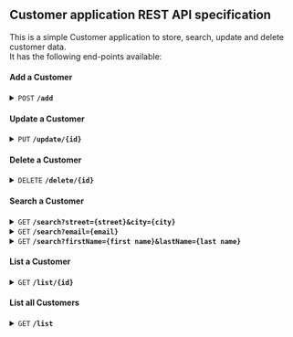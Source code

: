 ## Customer application REST API specification

This is a simple Customer application to store, search, update and delete customer data.<br>
It has the following end-points available: 

#### Add a Customer

<details>
 <summary><code>POST</code> <code><b>/add</b></code></summary>

###### Adds a Customer object to the repository

The JSON object offered in the POST must specify the <i>firstName</i>, <i>lastName</i>, <i>age</i>, <i>street</i>, <i>city</i> and <i>email</i> of the customer to be registered:

<code>
&nbsp;{<br>
&nbsp;&nbsp;  "firstName": "<i>first name</i>",<br>
&nbsp;&nbsp;  "lastName": "<i>last name</i>",<br>
&nbsp;&nbsp;  "age": "<i>61</i>",<br>
&nbsp;&nbsp;  "street": "<i>street</i>",<br>
&nbsp;&nbsp;  "city": "<i>city</i>",<br>
&nbsp;&nbsp;  "email": "<i>email address</i>",<br>
&nbsp;}
</code>

Be aware of the following with respect to the values of the fields in the JSON:
* The value for the <code>age</code> field has to be a number and the <code>email</code> field has to be in a valid email address format.<br>
They will be ignored if they aren't.
* The values of the other fields are not validated.
* The values for all fields have to be String formatted.

The JSON object offered in the POST, if accepted, will be returned with addition of the record ID it is registered with.<br>
The response will be in the format as shown below, which is the same format as the JSON object offered in the POST with the record ID in addition.<br>
This record ID can be used to list, update or delete the record added.<br>

<code>
&nbsp;{<br>
&nbsp;&nbsp;  "<b>id</b>": "<i><b>id</b></i>",<br>
&nbsp;&nbsp;  "firstName": "<i>first name</i>",<br>
&nbsp;&nbsp;  "lastName": "<i>last name</i>",<br>
&nbsp;&nbsp;  "age": "<i>61</i>",<br>
&nbsp;&nbsp;  "street": "<i>street</i>",<br>
&nbsp;&nbsp;  "city": "<i>city</i>",<br>
&nbsp;&nbsp;  "email": "<i>email address</i>",<br>
&nbsp;}
</code>

Be aware that the same record (as an identical JSON object) can be added more than once and, if so, will be stored in the repository multiple times.<br>
Records will differ on the record id's, though.

##### Parameters

> | name      |  type     | data type          | description |
> |-----------|-----------|--------------------|-------------|
> | None      |  required | object (JSON)      | See above   |


##### Responses

> | http code | content-type             | response                                    |
> |-----------|--------------------------|---------------------------------------------|
> | `200`     | `application/json`       | Customer object added with record id (JSON) |
> | `400`     | `application/json`       | `Bad request`                               |


##### Example cURL

> ```curl
>  curl -X POST -H "Content-Type: application/json" --data @customer.json http://localhost:8080/add
> ```


</details>

#### Update a Customer

<details>
  <summary><code>PUT</code> <code><b>/update/{id}</b></code></summary>

###### Updates an existing record specified by its record id

In the JSON object offered in the PUT the fields to be updated, being one or more of <i>firstName</i>, <i>lastName</i>, <i>age</i>, <i>street</i>, <i>city</i> or <i>email</i> of the customer record to be updated have to be specified.<br>
If, for example, <i>age</i>, <i>street</i>, <i>city</i> and <i>email address</i> are to be updated, then the following JSON object should be offered:

<code>
&nbsp;{<br>
&nbsp;&nbsp;  "age": "<i>age</i>",<br>
&nbsp;&nbsp;  "street": "<i>street</i>",<br>
&nbsp;&nbsp;  "city": "<i>city</i>",<br>
&nbsp;&nbsp;  "email": "<i>email address</i>"<br>
&nbsp;}
</code>

Be aware of the following with respect to the fields specified:
* The value for the <code>age</code> field has to be a number and the <code>email</code> field has to be in a valid email address format.<br>
They will be ignored if they aren't in which case the existing values will not be updated.
* The values of the other fields specified are not validated.
* The values for all fields have to be String formatted.

The values of the fields not specified in the JSON object will not be updated.

If the JSON object offered in the PUT is accepted, then a JSON object containing all fields with the values as they were _before_ the update will be returned.<br>
The response will be in the format as shown below.<br>

<code>
&nbsp;{<br>
&nbsp;&nbsp;  "id": "<i>id</i>",<br>
&nbsp;&nbsp;  "firstName": "<i>first name</i>",<br>
&nbsp;&nbsp;  "lastName": "<i>last name</i>",<br>
&nbsp;&nbsp;  "age": "<i>61</i>",<br>
&nbsp;&nbsp;  "street": "<i>street</i>",<br>
&nbsp;&nbsp;  "city": "<i>city</i>",<br>
&nbsp;&nbsp;  "email": "<i>email address</i>",<br>
&nbsp;}
</code>

##### Parameters

> | name |  type     | data type      | description                        |
> |------|-----------|----------------|------------------------------------|
> | `id` |  required | int            | The id of the record to be updated |
> | None |  required | object (JSON)  | See above                          |

##### Responses

> | http code | content-type             | response                           |
> |-----------|--------------------------|------------------------------------|
> | `200`     | `application/json`       | Customer object updated (JSON)     |
> | `400`     | `application/json`       | `Bad request`                      |
> | `500`     | `application/json`       | `No record found for ID specified` |


##### Example cURL

> ```curl
>  curl -X PUT -H "Content-Type: application/json" --data @customer.json  http://localhost:8080/update/1
> ```

</details>


#### Delete a Customer

<details>
  <summary><code>DELETE</code> <code><b>/delete/{id}</b></code></summary>

###### Deletes an existing record specified by its record id

The response will be the object deleted in the JSON format as shown below if it exists<br>

<code>
&nbsp;{<br>
&nbsp;&nbsp;  "id": "<i>id</i>",<br>
&nbsp;&nbsp;  "firstName": "<i>first name</i>",<br>
&nbsp;&nbsp;  "lastName": "<i>last name</i>",<br>
&nbsp;&nbsp;  "age": "<i>61</i>",<br>
&nbsp;&nbsp;  "street": "<i>street</i>",<br>
&nbsp;&nbsp;  "city": "<i>city</i>",<br>
&nbsp;&nbsp;  "email": "<i>email address</i>",<br>
&nbsp;}
</code>

##### Parameters

> | name    |  type     | data type | description                          |
> |---------|-----------|-----------|--------------------------------------|
> | `id`    |  required | int       | The id of the record to be deleted   |

##### Responses

> | http code | content-type             | response                           |
> |-----------|--------------------------|------------------------------------|
> | `200`     | `application/json`       | Customer object deleted (JSON)     |
> | `500`     | `application/json`       | `No record found for ID specified` |


##### Example cURL

> ```curl
>  curl -X DELETE http://localhost:8080/delete/1
> ```

</details>

#### Search a Customer

<details>
  <summary><code>GET</code> <code><b>/search?street={street}&city={city}</b></code></summary>

###### Find customer records on street and city

The response will be a JSON array with JSON objects in the format as shown below for each Customer record matching the search criteria.<br>

<code>
&nbsp;{<br>
&nbsp;&nbsp;  "id": "<i>id</i>",<br>
&nbsp;&nbsp;  "firstName": "<i>first name</i>",<br>
&nbsp;&nbsp;  "lastName": "<i>last name</i>",<br>
&nbsp;&nbsp;  "age": "<i>61</i>",<br>
&nbsp;&nbsp;  "street": "<i><b>street</b></i>",<br>
&nbsp;&nbsp;  "city": "<i><b>city</b></i>",<br>
&nbsp;&nbsp;  "email": "<i>email address</i>",<br>
&nbsp;}
</code>

The JSON array will be empty if no records can be found matching the search criteria.

##### Parameters

> | name     |  type     | data type | description                                               |
> |----------|-----------|-----------|-----------------------------------------------------------|
> | `street` |  required | String    | The value of the <code>street</code> field to search for  |
> | `city`   |  required | String    | The value for the <code>city</code> field to search for   |

##### Responses

> | http code | content-type             | response                         |
> |-----------|--------------------------|----------------------------------|
> | `200`     | `application/json`       | JSON array of JSON objects found |


##### Example cURL

> ```curl
> curl -X GET http://localhost:8080/search?street=Abbey%20Road%201&city=Liverpool
> ```

</details>

<details>
  <summary><code>GET</code> <code><b>/search?email={email}</b></code></summary>

###### Find customer records on email address

The response will be a JSON array with JSON objects in the format as shown below for each Customer record matching the search criteria.<br>

<code>
&nbsp;{<br>
&nbsp;&nbsp;  "id": "<i>id</i>",<br>
&nbsp;&nbsp;  "firstName": "<i>first name</i>",<br>
&nbsp;&nbsp;  "lastName": "<i>last name</i>",<br>
&nbsp;&nbsp;  "age": "<i>61</i>",<br>
&nbsp;&nbsp;  "street": "<i>street</i>",<br>
&nbsp;&nbsp;  "city": "<i>city</i>",<br>
&nbsp;&nbsp;  "email": "<i><b>email address</b></i>",<br>
&nbsp;}
</code>

The JSON array will be empty if no records can be found matching the search criteria.

##### Parameters

> | name    |  type     | data type | description                                             |
> |---------|-----------|-----------|---------------------------------------------------------|
> | `email` |  required | String    | The value of the <code>email</code> field to search for |

##### Responses

> | http code | content-type             | response                         |
> |-----------|--------------------------|----------------------------------|
> | `200`     | `application/json`       | JSON array of JSON objects found |


##### Example cURL

> ```curl
>  curl -X GET http://localhost:8080/saerch?email=paul.mccartney@gmail.com
> ```

</details>

<details>
  <summary><code>GET</code> <code><b>/search?firstName={first name}&lastName={last name}</b></code></summary>

###### Find customer records on first name and last name

The response will be a JSON array with JSON objects in the format as shown below for each Customer record matching the search criteria.<br>

<code>
&nbsp;{<br>
&nbsp;&nbsp;  "id": "<i>id</i>",<br>
&nbsp;&nbsp;  "firstName": "<i><b>first name</b></i>",<br>
&nbsp;&nbsp;  "lastName": "<i><b>last name</b></i>",<br>
&nbsp;&nbsp;  "age": "<i>61</i>",<br>
&nbsp;&nbsp;  "street": "<i>street</i>",<br>
&nbsp;&nbsp;  "city": "<i>city</i>",<br>
&nbsp;&nbsp;  "email": "<i>email address</i>",<br>
&nbsp;}
</code>

The JSON array will be empty if no records can be found matching the search criteria.

##### Parameters

> | name        |  type     | data type | description                                                 |
> |-------------|-----------|-----------|-------------------------------------------------------------|
> | `firstName` |  required | String    | The value of the <code>firstName</code> field to search for |
> | `lastName`  |  required | String    | The value for the <code>lastName</code> field to search for |

##### Responses

> | http code | content-type             | response                         |
> |-----------|--------------------------|----------------------------------|
> | `200`     | `application/json`       | JSON array of JSON objects found |


##### Example cURL

> ```curl
> curl -X GET http://localhost:8080/search?firstName=Paul&lastName=McCartney
> ```

</details>

#### List a Customer 

<details>
  <summary><code>GET</code> <code><b>/list/{id}</b></code></summary>

###### Lists an existing customer record specified by its record id

The response will be the object specified in the JSON format as shown below if it exists<br>

<code>
&nbsp;{<br>
&nbsp;&nbsp;  "id": "<i><b>id</b></i>",<br>
&nbsp;&nbsp;  "firstName": "<i>first name</i>",<br>
&nbsp;&nbsp;  "lastName": "<i>last name</i>",<br>
&nbsp;&nbsp;  "age": "<i>61</i>",<br>
&nbsp;&nbsp;  "street": "<i>street</i>",<br>
&nbsp;&nbsp;  "city": "<i>city</i>",<br>
&nbsp;&nbsp;  "email": "<i>email address</i>",<br>
&nbsp;}
</code>

##### Parameters

> | name    |  type     | data type | description                          |
> |---------|-----------|-----------|--------------------------------------|
> | `id`    |  required | int       | The id of the record to be retrieved |

##### Responses

> | http code | content-type             | response                           |
> |-----------|--------------------------|------------------------------------|
> | `200`     | `application/json`       | JSON object retrieved (JSON)       |
> | `500`     | `application/json`       | `No record found for ID specified` |


##### Example cURL

> ```curl
>  curl -X GET http://localhost:8080/list/1
> ```

</details>

#### List all Customers

<details>
  <summary><code>GET</code> <code><b>/list</b></code></summary>

###### Lists all records in the Customer repository

The response will be a JSON array with JSON objects in the format as shown below for each Customer record in the repository.<br>

<code>
&nbsp;{<br>
&nbsp;&nbsp;  "id": "<i>id</i>",<br>
&nbsp;&nbsp;  "firstName": "<i><b>first name</b></i>",<br>
&nbsp;&nbsp;  "lastName": "<i><b>last name</b></i>",<br>
&nbsp;&nbsp;  "age": "<i>61</i>",<br>
&nbsp;&nbsp;  "street": "<i>street</i>",<br>
&nbsp;&nbsp;  "city": "<i>city</i>",<br>
&nbsp;&nbsp;  "email": "<i>email address</i>",<br>
&nbsp;}
</code>

The JSON array will be empty if the repository has no records.

##### Parameters

No parameters have to be provided.

##### Responses

> | http code | content-type             | response                           |
> |-----------|--------------------------|------------------------------------|
> | `200`     | `application/json`       | JSON array of JSON objects found   |


##### Example cURL

> ```curl
>  curl -X GET http://localhost:8080/list
> ```

</details>
